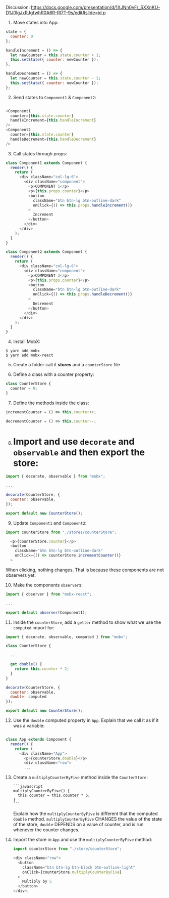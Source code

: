 Discussion: https://docs.google.com/presentation/d/1XJNn0vFr_SXXnKU-D1J0lgJxRJgfwhR0A6R-Rl7T-9s/edit#slide=id.p

1. Move states into App:

```javascript
state = {
  counter: 0
};

handleIncrement = () => {
  let newCounter = this.state.counter + 1;
  this.setState({ counter: newCounter });
};

handleDecrement = () => {
  let newCounter = this.state.counter - 1;
  this.setState({ counter: newCounter });
};
```

2. Send states to `Component1` & `Component2`:

```javascript

<Component1
  counter={this.state.counter}
  handleIncrement={this.handleIncrement}
/>
<Component2
  counter={this.state.counter}
  handleDecrement={this.handleDecrement}
/>

```

3. Call states through props:

```javascript
class Component1 extends Component {
  render() {
    return (
      <div className="col-lg-6">
        <div className="component">
          <p>COMPONENT 1</p>
          <p>{this.props.counter}</p>
          <button
            className="btn btn-lg btn-outline-dark"
            onClick={() => this.props.handleIncrement()}
          >
            Increment
          </button>
        </div>
      </div>
    );
  }
}

class Component2 extends Component {
  render() {
    return (
      <div className="col-lg-6">
        <div className="component">
          <p>COMPONENT 2</p>
          <p>{this.props.counter}</p>
          <button
            className="btn btn-lg btn-outline-dark"
            onClick={() => this.props.handleDecrement()}
          >
            Decrement
          </button>
        </div>
      </div>
    );
  }
}
```

4. Install MobX:

```shell
$ yarn add mobx
$ yarn add mobx-react
```

5. Create a folder call it **stores** and a `counterStore` file

6) Define a class with a counter property:

```javascript
class CounterStore {
  counter = 0;
}
```

7. Define the methods inside the class:

```javascript
incrementCounter = () => this.counter++;

decrementCounter = () => this.counter--;
```

8. # Import and use `decorate` and `observable` and then export the store:

```javascript
import { decorate, observable } from "mobx";

...

decorate(CounterStore, {
  counter: observable,
});

export default new CounterStore();

```

9. Update `Component1` and `Component2`:

```javascript
import counterStore from "./stores/counterStore";

  <p>{counterStore.counter}</p>
  <button
    className="btn btn-lg btn-outline-dark"
    onClick={() => counterStore.incrementCounter()}
  >
```

When clicking, nothing changes. That is because these components are not observers yet.

10. Make the components `observer`s:

```javascript
import { observer } from "mobx-react";

...

export default observer(Component1);

```

11. Inside the `counterStore`, add a `getter` method to show what we use the `computed` import for:

```javascript
import { decorate, observable, computed } from "mobx";

class CounterStore {

  ...

  get double() {
    return this.counter * 2;
  }
}

decorate(CounterStore, {
  counter: observable,
  double: computed
});

export default new CounterStore();
```

12. Use the `double` computed property in `App`. Explain that we call it as if it was a variable:

```javascript

class App extends Component {
  render() {
    return (
      <div className="App">
        <p>{counterStore.double}</p>
        <div className="row">
        ...
```

13. Create a `multiplyCounterByFive` method inside the `CounterStore`:

        ```javascript
        multiplyCounterByFive() {
          this.counter = this.counter * 5;
        }
        ```

    Explain how the `multiplyCounterByFive` is different that the computed `double` method. `multiplyCounterByFive` CHANGES the value of the state of the store, `double` DEPENDS on a value of counter, and is run whenever the counter changes.

14. Import the store in `App` and use the `multiplyCounterByFive` method:


    ```javascript
    import counterStore from "./store/counterStore";

    <div className="row">
      <button
        className="btn btn-lg btn-block btn-outline-light"
        onClick={counterStore.multiplyCounterByFive}
      >
        Multiply by 5
      </button>
    </div>;
    ```
